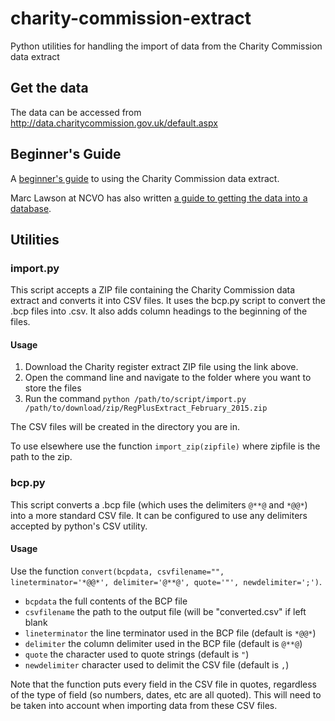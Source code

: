 # charity-commission-extract
Python utilities for handling the import of data from the Charity Commission data extract

## Get the data

The data can be accessed from <http://data.charitycommission.gov.uk/default.aspx>

## Beginner's Guide

A [beginner's guide](beginners-guide.md) to using the Charity Commission data extract.

Marc Lawson at NCVO has also written [a guide to getting the data into a database](https://data.ncvo.org.uk/a/almanac16/how-to-create-a-database-for-charity-commission-data/).

## Utilities

### import.py

This script accepts a ZIP file containing the Charity Commission data extract and converts 
it into CSV files. It uses the bcp.py script to convert the .bcp files into .csv. It also 
adds column headings to the beginning of the files.

#### Usage

1. Download the Charity register extract ZIP file using the link above.
2. Open the command line and navigate to the folder where you want to store the files
3. Run the command `python /path/to/script/import.py /path/to/download/zip/RegPlusExtract_February_2015.zip`

The CSV files will be created in the directory you are in.

To use elsewhere use the function `import_zip(zipfile)` where zipfile is the path to the zip.

### bcp.py

This script converts a .bcp file (which uses the delimiters `@**@` and `*@@*`) into a more
standard CSV file. It can be configured to use any delimiters accepted by python's CSV
utility.

#### Usage

Use the function `convert(bcpdata, csvfilename="", lineterminator='*@@*', delimiter='@**@', quote='"', newdelimiter=';')`.

- `bcpdata` the full contents of the BCP file
- `csvfilename` the path to the output file (will be "converted.csv" if left blank
- `lineterminator` the line terminator used in the BCP file (default is `*@@*`)
- `delimiter` the column delimiter used in the BCP file (default is `@**@`)
- `quote` the character used to quote strings (default is `"`)
- `newdelimiter` character used to delimit the CSV file (default is `,`)

Note that the function puts every field in the CSV file in quotes, regardless of the type of field
(so numbers, dates, etc are all quoted). This will need to be taken into account when importing data
from these CSV files.
